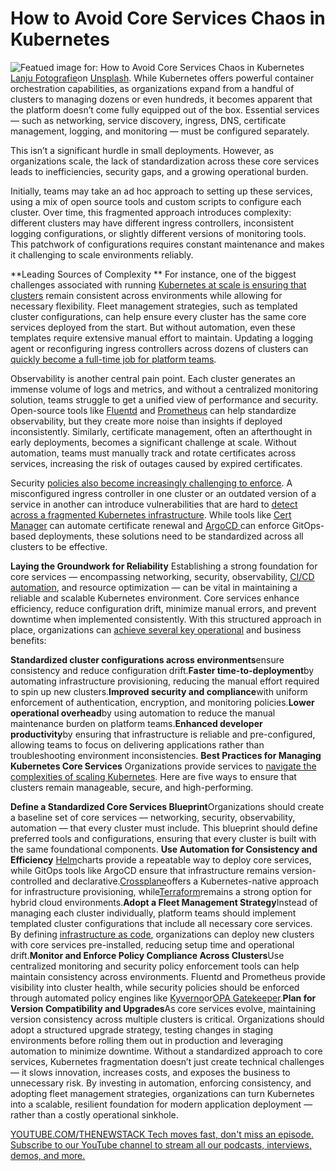 # How to Avoid Core Services Chaos in Kubernetes
![Featued image for: How to Avoid Core Services Chaos in Kubernetes](https://cdn.thenewstack.io/media/2025/02/cefaf1d5-lanju-fotografie-4gnxednqtj4-unsplash-1024x576.jpg)
[Lanju Fotografie](https://unsplash.com/@lanju_fotografie?utm_content=creditCopyText&utm_medium=referral&utm_source=unsplash)on
[Unsplash](https://unsplash.com/photos/iridescent-bubbles-4GNxednQTJ4?utm_content=creditCopyText&utm_medium=referral&utm_source=unsplash).
While Kubernetes offers powerful container orchestration capabilities, as organizations expand from a handful of clusters to managing dozens or even hundreds, it becomes apparent that the platform doesn’t come fully equipped out of the box. Essential services — such as networking, service discovery, ingress, DNS, certificate management, logging, and monitoring — must be configured separately.

This isn’t a significant hurdle in small deployments. However, as organizations scale, the lack of standardization across these core services leads to inefficiencies, security gaps, and a growing operational burden.

Initially, teams may take an ad hoc approach to setting up these services, using a mix of open source tools and custom scripts to configure each cluster. Over time, this fragmented approach introduces complexity: different clusters may have different ingress controllers, inconsistent logging configurations, or slightly different versions of monitoring tools. This patchwork of configurations requires constant maintenance and makes it challenging to scale environments reliably.

**Leading Sources of Complexity **
For instance, one of the biggest challenges associated with running [Kubernetes at scale is ensuring that clusters](https://thenewstack.io/what-does-it-take-to-manage-hundreds-of-kubernetes-clusters/) remain consistent across environments while allowing for necessary flexibility. Fleet management strategies, such as templated cluster configurations, can help ensure every cluster has the same core services deployed from the start. But without automation, even these templates require extensive manual effort to maintain. Updating a logging agent or reconfiguring ingress controllers across dozens of clusters can [quickly become a full-time job for platform teams](https://thenewstack.io/platform-teams-win-over-devs-with-quick-wins/).

Observability is another central pain point. Each cluster generates an immense volume of logs and metrics, and without a centralized monitoring solution, teams struggle to get a unified view of performance and security. Open-source tools like [Fluentd](https://www.fluentd.org/) and [Prometheus](https://prometheus.io/) can help standardize observability, but they create more noise than insights if deployed inconsistently. Similarly, certificate management, often an afterthought in early deployments, becomes a significant challenge at scale. Without automation, teams must manually track and rotate certificates across services, increasing the risk of outages caused by expired certificates.

Security [policies also become increasingly challenging to enforce](https://thenewstack.io/4-best-practice-steps-for-kubernetes-policy-enforcement/). A misconfigured ingress controller in one cluster or an outdated version of a service in another can introduce vulnerabilities that are hard to [detect across a fragmented Kubernetes infrastructure](https://thenewstack.io/the-impact-of-containerization-on-apm-strategies/). While tools like [Cert Manager](https://cert-manager.io/) can automate certificate renewal and [ArgoCD ](https://argo-cd.readthedocs.io/en/stable/)can enforce GitOps-based deployments, these solutions need to be standardized across all clusters to be effective.

**Laying the Groundwork for Reliability**
Establishing a strong foundation for core services — encompassing networking, security, observability, [CI/CD automation](https://thenewstack.io/3-ways-to-use-automation-in-ci-cd-pipelines/), and resource optimization — can be vital in maintaining a reliable and scalable Kubernetes environment. Core services enhance efficiency, reduce configuration drift, minimize manual errors, and prevent downtime when implemented consistently. With this structured approach in place, organizations can [achieve several key operational](https://thenewstack.io/deploy-on-friday-moratorium-doesnt-achieve-admirable-goal/) and business benefits:

**Standardized cluster configurations across environments**ensure consistency and reduce configuration drift.**Faster time-to-deployment**by automating infrastructure provisioning, reducing the manual effort required to spin up new clusters.**Improved security and compliance**with uniform enforcement of authentication, encryption, and monitoring policies.**Lower operational overhead**by using automation to reduce the manual maintenance burden on platform teams.**Enhanced developer productivity**by ensuring that infrastructure is reliable and pre-configured, allowing teams to focus on delivering applications rather than troubleshooting environment inconsistencies.
**Best Practices for Managing Kubernetes Core Services**
Organizations provide services to [navigate the complexities of scaling Kubernetes](https://thenewstack.io/navigating-the-trade-offs-of-scaling-kubernetes-dev-environments/). Here are five ways to ensure that clusters remain manageable, secure, and high-performing.

**Define a Standardized Core Services Blueprint**Organizations should create a baseline set of core services — networking, security, observability, automation — that every cluster must include. This blueprint should define preferred tools and configurations, ensuring that every cluster is built with the same foundational components.
**Use Automation for Consistency and Efficiency**
[Helm](https://helm.sh/)charts provide a repeatable way to deploy core services, while GitOps tools like ArgoCD ensure that infrastructure remains version-controlled and declarative.[Crossplane](https://docs.crossplane.io/latest/getting-started/introduction/)offers a Kubernetes-native approach for infrastructure provisioning, while[Terraform](https://www.terraform.io/)remains a strong option for hybrid cloud environments.**Adopt a Fleet Management Strategy**Instead of managing each cluster individually, platform teams should implement templated cluster configurations that include all necessary core services. By defining
[infrastructure as code](https://thenewstack.io/hybrid-cloud-made-simple-steps-to-transform-your-vm-fleet/), organizations can deploy new clusters with core services pre-installed, reducing setup time and operational drift.**Monitor and Enforce Policy Compliance Across Clusters**Use centralized monitoring and security policy enforcement tools can help maintain consistency across environments. Fluentd and Prometheus provide visibility into cluster health, while security policies should be enforced through automated policy engines like
[Kyverno](https://kyverno.io/)or[OPA Gatekeeper](https://github.com/open-policy-agent/gatekeeper).**Plan for Version Compatibility and Upgrades**As core services evolve, maintaining version consistency across multiple clusters is critical. Organizations should adopt a structured upgrade strategy, testing changes in staging environments before rolling them out in production and leveraging automation to minimize downtime.
Without a standardized approach to core services, Kubernetes fragmentation doesn’t just create technical challenges — it slows innovation, increases costs, and exposes the business to unnecessary risk. By investing in automation, enforcing consistency, and adopting fleet management strategies, organizations can turn Kubernetes into a scalable, resilient foundation for modern application deployment — rather than a costly operational sinkhole.

[
YOUTUBE.COM/THENEWSTACK
Tech moves fast, don't miss an episode. Subscribe to our YouTube
channel to stream all our podcasts, interviews, demos, and more.
](https://youtube.com/thenewstack?sub_confirmation=1)